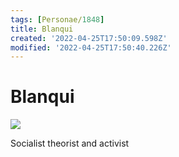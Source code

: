 ```yaml
---
tags: [Personae/1848]
title: Blanqui
created: '2022-04-25T17:50:09.598Z'
modified: '2022-04-25T17:50:40.226Z'
---
```


# Blanqui

![](@attachment/blanqui.jpg)

Socialist theorist and activist

